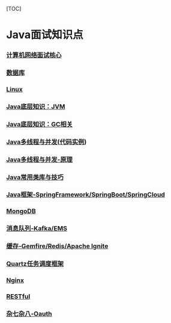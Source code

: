 [TOC]

# Java面试知识点

### [计算机网络面试核心](docs/1.计算机网络面试核心.md)
### [数据库](docs/2.数据库.md)
### [Linux](docs/4.Linux.md)
### [Java底层知识：JVM](docs/5.Java底层知识JVM.md)
### [Java底层知识：GC相关](docs/6.Java底层知识GC相关.md)
### [Java多线程与并发](docs/7.Java多线程与并发.md)([代码实例](src/com/examples/java/thread))
### [Java多线程与并发-原理](docs/8.Java多线程与并发-原理.md)
### [Java常用类库与技巧](docs/9.Java常用类库与技巧.md)
### [Java框架-SpringFramework/SpringBoot/SpringCloud](docs/10.Java框架-Spring.md)
### [MongoDB](docs/MongoDB.md)
### [消息队列-Kafka/EMS](docs/消息队列.md)
### [缓存-Gemfire/Redis/Apache Ignite](docs/缓存.md)
### [Quartz任务调度框架](docs/Quartz任务调度框架.md)
### [Nginx](docs/Nginx.md)
### [RESTful](https://github.com/Snailclimb/JavaGuide/blob/main/docs/system-design/basis/RESTfulAPI.md)
### [杂七杂八-Oauth](docs/杂七杂八.md)